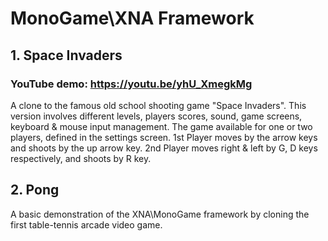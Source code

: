 # MonoGame\XNA Framework
## 1. Space Invaders
### YouTube demo: https://youtu.be/yhU_XmegkMg

A clone to the famous old school shooting game "Space Invaders".
This version involves different levels, players scores, sound, game screens, keyboard & mouse input management.
The game available for one or two players, defined in the settings screen.
1st Player moves by the arrow keys and shoots by the up arrow key.
2nd Player moves right & left by G, D keys respectively, and shoots by R key.


## 2. Pong
A basic demonstration of the XNA\MonoGame framework by cloning the first table-tennis arcade video game.
